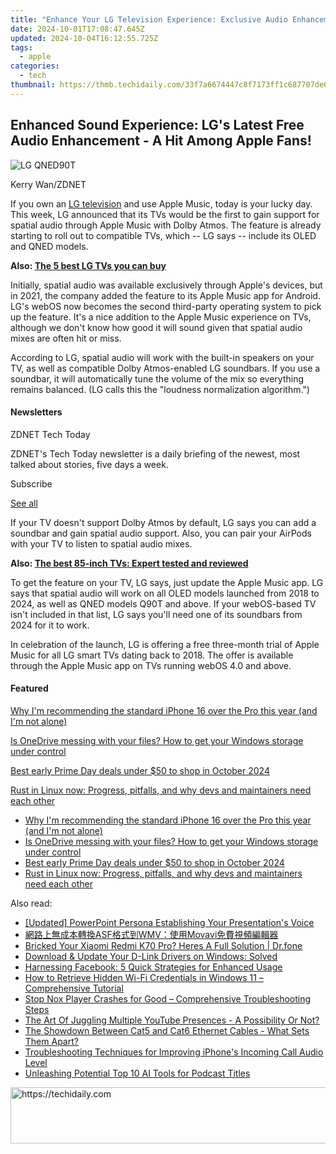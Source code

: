 ```yaml
---
title: "Enhance Your LG Television Experience: Exclusive Audio Enhancements Guaranteed to Impress Apple Fans"
date: 2024-10-01T17:08:47.645Z
updated: 2024-10-04T16:12:55.725Z
tags:
  - apple
categories:
  - tech
thumbnail: https://thmb.techidaily.com/33f7a6674447c8f7173ff1c687707de6ab2b192d47bf8afae9f7fe02b3355e59.jpg
---
```


## Enhanced Sound Experience: LG's Latest Free Audio Enhancement - A Hit Among Apple Fans!

![LG QNED90T](https://www.zdnet.com/a/img/resize/c89d6b65a0548c3fceae530de3391b92ee177f1f/2024/05/03/8bf7ef6d-4582-4079-93ba-a4a331cdf00f/dsc00275.jpg?auto=webp&width=1280)

Kerry Wan/ZDNET

If you own an [LG television](https://www.zdnet.com/home-and-office/home-entertainment/best-lg-tv/) and use Apple Music, today is your lucky day. This week, LG announced that its TVs would be the first to gain support for spatial audio through Apple Music with Dolby Atmos. The feature is already starting to roll out to compatible TVs, which -- LG says -- include its OLED and QNED models.

**Also: [The 5 best LG TVs you can buy](https://www.zdnet.com/home-and-office/home-entertainment/best-lg-tv/)**

Initially, spatial audio was available exclusively through Apple's devices, but in 2021, the company added the feature to its Apple Music app for Android. LG's webOS now becomes the second third-party operating system to pick up the feature. It's a nice addition to the Apple Music experience on TVs, although we don't know how good it will sound given that spatial audio mixes are often hit or miss.

According to LG, spatial audio will work with the built-in speakers on your TV, as well as compatible Dolby Atmos-enabled LG soundbars. If you use a soundbar, it will automatically tune the volume of the mix so everything remains balanced. (LG calls this the "loudness normalization algorithm.")

#### Newsletters

ZDNET Tech Today

ZDNET's Tech Today newsletter is a daily briefing of the newest, most talked about stories, five days a week.

 Subscribe

[See all](https://www.zdnet.com/newsletters/)

If your TV doesn't support Dolby Atmos by default, LG says you can add a soundbar and gain spatial audio support. Also, you can pair your AirPods with your TV to listen to spatial audio mixes.

**Also: [The best 85-inch TVs: Expert tested and reviewed](https://www.zdnet.com/home-and-office/home-entertainment/best-85-inch-tv/)**

To get the feature on your TV, LG says, just update the Apple Music app. LG says that spatial audio will work on all OLED models launched from 2018 to 2024, as well as QNED models Q90T and above. If your webOS-based TV isn't included in that list, LG says you'll need one of its soundbars from 2024 for it to work.

In celebration of the launch, LG is offering a free three-month trial of Apple Music for all LG smart TVs dating back to 2018\. The offer is available through the Apple Music app on TVs running webOS 4.0 and above.

#### Featured

[Why I'm recommending the standard iPhone 16 over the Pro this year (and I'm not alone)](https://www.zdnet.com/article/why-im-recommending-the-standard-iphone-16-over-the-pro-this-year-and-im-not-alone/ "Why I'm recommending the standard iPhone 16 over the Pro this year (and I'm not alone)")

[Is OneDrive messing with your files? How to get your Windows storage under control](https://www.zdnet.com/article/is-onedrive-messing-with-your-files-how-to-get-your-windows-storage-under-control/ "Is OneDrive messing with your files? How to get your Windows storage under control")

[Best early Prime Day deals under $50 to shop in October 2024](https://www.zdnet.com/article/best-early-prime-day-deals-under-50/ "Best early Prime Day deals under $50 to shop in October 2024")

[Rust in Linux now: Progress, pitfalls, and why devs and maintainers need each other](https://www.zdnet.com/article/rust-in-linux-now-progress-pitfalls-and-why-devs-and-maintainers-need-each-other/ "Rust in Linux now: Progress, pitfalls, and why devs and maintainers need each other")

* [Why I'm recommending the standard iPhone 16 over the Pro this year (and I'm not alone)](https://www.zdnet.com/article/why-im-recommending-the-standard-iphone-16-over-the-pro-this-year-and-im-not-alone/ "Why I'm recommending the standard iPhone 16 over the Pro this year (and I'm not alone)")
* [Is OneDrive messing with your files? How to get your Windows storage under control](https://www.zdnet.com/article/is-onedrive-messing-with-your-files-how-to-get-your-windows-storage-under-control/ "Is OneDrive messing with your files? How to get your Windows storage under control")
* [Best early Prime Day deals under $50 to shop in October 2024](https://www.zdnet.com/article/best-early-prime-day-deals-under-50/ "Best early Prime Day deals under $50 to shop in October 2024")
* [Rust in Linux now: Progress, pitfalls, and why devs and maintainers need each other](https://www.zdnet.com/article/rust-in-linux-now-progress-pitfalls-and-why-devs-and-maintainers-need-each-other/ "Rust in Linux now: Progress, pitfalls, and why devs and maintainers need each other")

<ins class="adsbygoogle"
     style="display:block"
     data-ad-format="autorelaxed"
     data-ad-client="ca-pub-7571918770474297"
     data-ad-slot="1223367746"></ins>

<ins class="adsbygoogle"
     style="display:block"
     data-ad-client="ca-pub-7571918770474297"
     data-ad-slot="8358498916"
     data-ad-format="auto"
     data-full-width-responsive="true"></ins>

<span class="atpl-alsoreadstyle">Also read:</span>
<div><ul>
<li><a href="https://digital-screen-recording.techidaily.com/updated-powerpoint-persona-establishing-your-presentations-voice/"><u>[Updated] PowerPoint Persona Establishing Your Presentation's Voice</u></a></li>
<li><a href="https://some-approaches.techidaily.com/asfwmvmovavi/"><u>網路上無成本轉換ASF格式到WMV：使用Movavi免費視頻編輯器</u></a></li>
<li><a href="https://howto.techidaily.com/bricked-your-xiaomi-redmi-k70-pro-heres-a-full-solution-drfone-by-drfone-fix-android-problems-fix-android-problems/"><u>Bricked Your Xiaomi Redmi K70 Pro? Heres A Full Solution | Dr.fone</u></a></li>
<li><a href="https://win-dash.techidaily.com/download-and-update-your-d-link-drivers-on-windows-solved/"><u>Download & Update Your D-Link Drivers on Windows: Solved</u></a></li>
<li><a href="https://techtrends.techidaily.com/harnessing-facebook-5-quick-strategies-for-enhanced-usage/"><u>Harnessing Facebook: 5 Quick Strategies for Enhanced Usage</u></a></li>
<li><a href="https://techtrends.techidaily.com/how-to-retrieve-hidden-wi-fi-credentials-in-windows-11-comprehensive-tutorial/"><u>How to Retrieve Hidden Wi-Fi Credentials in Windows 11 – Comprehensive Tutorial</u></a></li>
<li><a href="https://program-issues.techidaily.com/stop-nox-player-crashes-for-good-comprehensive-troubleshooting-steps/"><u>Stop Nox Player Crashes for Good – Comprehensive Troubleshooting Steps</u></a></li>
<li><a href="https://techtrends.techidaily.com/the-art-of-juggling-multiple-youtube-presences-a-possibility-or-not/"><u>The Art Of Juggling Multiple YouTube Presences - A Possibility Or Not?</u></a></li>
<li><a href="https://techtrends.techidaily.com/the-showdown-between-cat5-and-cat6-ethernet-cables-what-sets-them-apart/"><u>The Showdown Between Cat5 and Cat6 Ethernet Cables - What Sets Them Apart?</u></a></li>
<li><a href="https://techtrends.techidaily.com/troubleshooting-techniques-for-improving-iphones-incoming-call-audio-level/"><u>Troubleshooting Techniques for Improving iPhone's Incoming Call Audio Level</u></a></li>
<li><a href="https://extra-resources.techidaily.com/unleashing-potential-top-10-ai-tools-for-podcast-titles/"><u>Unleashing Potential Top 10 AI Tools for Podcast Titles</u></a></li>
</ul></div>

<!-- affiliate ads begin -->
<a href="https://bluettifr.pxf.io/c/5597632/2145082/17095" target="_top" id="2145082">
  <img src="//a.impactradius-go.com/display-ad/17095-2145082" border="0" alt="https://techidaily.com" width="728" height="90"/>
</a>
<img height="0" width="0" src="https://bluettifr.pxf.io/i/5597632/2145082/17095" style="position:absolute;visibility:hidden;" border="0" />
<!-- affiliate ads end -->

